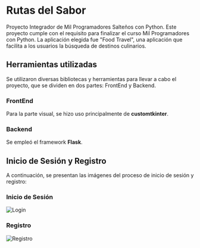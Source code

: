 # Rutas del Sabor

Proyecto Integrador de Mil Programadores Salteños con Python. Este proyecto cumple con el requisito para finalizar el curso Mil Programadores con Python. La aplicación elegida fue "Food Travel", una aplicación que facilita a los usuarios la búsqueda de destinos culinarios.

## Herramientas utilizadas

Se utilizaron diversas bibliotecas y herramientas para llevar a cabo el proyecto, que se dividen en dos partes: FrontEnd y Backend.

### FrontEnd

Para la parte visual, se hizo uso principalmente de **customtkinter**.


### Backend

Se empleó el framework **Flask**.

## Inicio de Sesión y Registro

A continuación, se presentan las imágenes del proceso de inicio de sesión y registro:

### Inicio de Sesión
![Login](https://storage.googleapis.com/rutas-del-sabor/documentation-github/login.png)

### Registro
![Registro](https://storage.googleapis.com/rutas-del-sabor/documentation-github/register.png)



